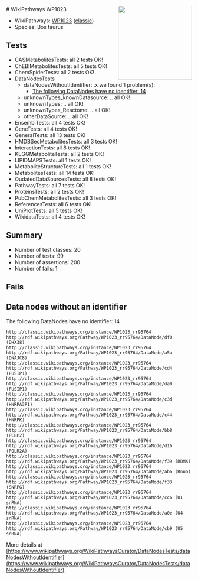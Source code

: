 <img style="float: right; width: 200px" src="https://upload.wikimedia.org/wikipedia/commons/thumb/8/83/Wplogo_with_text_500.png/640px-Wplogo_with_text_500.png" />
# WikiPathways WP1023

* WikiPathways: [WP1023](https://wikipathways.org/pathways/WP1023) ([classic](https://classic.wikipathways.org/instance/WP1023))
* Species: Bos taurus
## Tests
* CASMetabolitesTests: all 2 tests OK!
* ChEBIMetabolitesTests: all 5 tests OK!
* ChemSpiderTests: all 2 tests OK!
* DataNodesTests
    * dataNodesWithoutIdentifier: .x we found 1 problem(s):
        * [The following DataNodes have no identifier: 14](#8792c494)
    * unknownTypes_knownDatasource: .. all OK!
    * unknownTypes: .. all OK!
    * unknownTypes_Reactome: .. all OK!
    * otherDataSource: .. all OK!
* EnsemblTests: all 4 tests OK!
* GeneTests: all 4 tests OK!
* GeneralTests: all 13 tests OK!
* HMDBSecMetabolitesTests: all 3 tests OK!
* InteractionTests: all 8 tests OK!
* KEGGMetaboliteTests: all 2 tests OK!
* LIPIDMAPSTests: all 1 tests OK!
* MetaboliteStructureTests: all 1 tests OK!
* MetabolitesTests: all 14 tests OK!
* OudatedDataSourcesTests: all 8 tests OK!
* PathwayTests: all 7 tests OK!
* ProteinsTests: all 2 tests OK!
* PubChemMetabolitesTests: all 3 tests OK!
* ReferencesTests: all 6 tests OK!
* UniProtTests: all 5 tests OK!
* WikidataTests: all 4 tests OK!


## Summary

* Number of test classes: 20
* Number of tests: 99
* Number of assertions: 200
* Number of fails: 1

## Fails

<a name="8792c494" />

## Data nodes without an identifier

The following DataNodes have no identifier: 14
```
http://classic.wikipathways.org/instance/WP1023_rr95764 http://rdf.wikipathways.org/Pathway/WP1023_rr95764/DataNode/df0 (DHX38)
http://classic.wikipathways.org/instance/WP1023_rr95764 http://rdf.wikipathways.org/Pathway/WP1023_rr95764/DataNode/a5a (DNAJC8)
http://classic.wikipathways.org/instance/WP1023_rr95764 http://rdf.wikipathways.org/Pathway/WP1023_rr95764/DataNode/cd4 (FUSIP1)
http://classic.wikipathways.org/instance/WP1023_rr95764 http://rdf.wikipathways.org/Pathway/WP1023_rr95764/DataNode/da0 (FUSIP1)
http://classic.wikipathways.org/instance/WP1023_rr95764 http://rdf.wikipathways.org/Pathway/WP1023_rr95764/DataNode/c3d (HNRPA3P1)
http://classic.wikipathways.org/instance/WP1023_rr95764 http://rdf.wikipathways.org/Pathway/WP1023_rr95764/DataNode/c44 (HNRPK)
http://classic.wikipathways.org/instance/WP1023_rr95764 http://rdf.wikipathways.org/Pathway/WP1023_rr95764/DataNode/bb8 (PCBP2)
http://classic.wikipathways.org/instance/WP1023_rr95764 http://rdf.wikipathways.org/Pathway/WP1023_rr95764/DataNode/d16 (POLR2A)
http://classic.wikipathways.org/instance/WP1023_rr95764 http://rdf.wikipathways.org/Pathway/WP1023_rr95764/DataNode/f39 (RBMX)
http://classic.wikipathways.org/instance/WP1023_rr95764 http://rdf.wikipathways.org/Pathway/WP1023_rr95764/DataNode/ab6 (Rnu6)
http://classic.wikipathways.org/instance/WP1023_rr95764 http://rdf.wikipathways.org/Pathway/WP1023_rr95764/DataNode/f33 (SNRPG)
http://classic.wikipathways.org/instance/WP1023_rr95764 http://rdf.wikipathways.org/Pathway/WP1023_rr95764/DataNode/cc6 (U1 snRNA)
http://classic.wikipathways.org/instance/WP1023_rr95764 http://rdf.wikipathways.org/Pathway/WP1023_rr95764/DataNode/a0e (U4 snRNA)
http://classic.wikipathways.org/instance/WP1023_rr95764 http://rdf.wikipathways.org/Pathway/WP1023_rr95764/DataNode/cb9 (U5 snRNA)
```

More details at [https://www.wikipathways.org/WikiPathwaysCurator/DataNodesTests/dataNodesWithoutIdentifier](https://www.wikipathways.org/WikiPathwaysCurator/DataNodesTests/dataNodesWithoutIdentifier)

